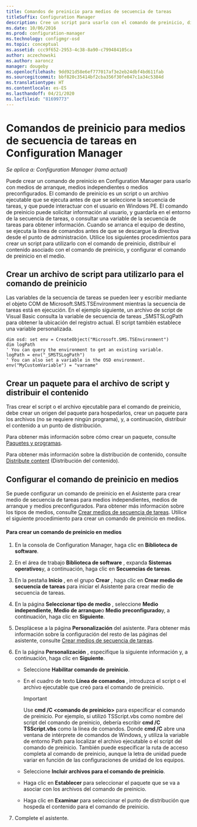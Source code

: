 ```yaml
---
title: Comandos de preinicio para medios de secuencia de tareas
titleSuffix: Configuration Manager
description: Cree un script para usarlo con el comando de preinicio, distribuya el contenido asociado al comando de preinicio y configure el comando de preinicio en los medios.
ms.date: 10/06/2016
ms.prod: configuration-manager
ms.technology: configmgr-osd
ms.topic: conceptual
ms.assetid: ccc9f652-2953-4c38-8a90-c799484105ca
author: aczechowski
ms.author: aaroncz
manager: dougeby
ms.openlocfilehash: 9dd921d58e6ef777017af3e2eb24dbf4bd611fab
ms.sourcegitcommit: bbf820c35414bf2cba356f30fe047c1a34c5384d
ms.translationtype: HT
ms.contentlocale: es-ES
ms.lasthandoff: 04/21/2020
ms.locfileid: "81699773"
---
```

# <a name="prestart-commands-for-task-sequence-media-in-configuration-manager"></a>Comandos de preinicio para medios de secuencia de tareas en Configuration Manager

*Se aplica a: Configuration Manager (rama actual)*

Puede crear un comando de preinicio en Configuration Manager para usarlo con medios de arranque, medios independientes o medios preconfigurados. El comando de preinicio es un script o un archivo ejecutable que se ejecuta antes de que se seleccione la secuencia de tareas, y que puede interactuar con el usuario en Windows PE. El comando de preinicio puede solicitar información al usuario, y guardarla en el entorno de la secuencia de tareas, o consultar una variable de la secuencia de tareas para obtener información. Cuando se arranca el equipo de destino, se ejecuta la línea de comandos antes de que se descargue la directiva desde el punto de administración. Utilice los siguientes procedimientos para crear un script para utilizarlo con el comando de preinicio, distribuir el contenido asociado con el comando de preinicio, y configurar el comando de preinicio en el medio.  

## <a name="create-a-script-file-to-use-for-the-prestart-command"></a>Crear un archivo de script para utilizarlo para el comando de preinicio  
 Las variables de la secuencia de tareas se pueden leer y escribir mediante el objeto COM de Microsoft.SMS.TSEnvironment mientras la secuencia de tareas está en ejecución. En el ejemplo siguiente, un archivo de script de Visual Basic consulta la variable de secuencia de tareas _SMSTSLogPath para obtener la ubicación del registro actual. El script también establece una variable personalizada.  

``` VBScript
dim osd: set env = CreateObject("Microsoft.SMS.TSEnvironment")  
dim logPath  
' You can query the environment to get an existing variable.  
logPath = env("_SMSTSLogPath")  
' You can also set a variable in the OSD environment.  
env("MyCustomVariable") = "varname"  
```  

## <a name="create-a-package-for-the-script-file-and-distribute-the-content"></a>Crear un paquete para el archivo de script y distribuir el contenido  
 Tras crear el script o el archivo ejecutable para el comando de preinicio, debe crear un origen del paquete para hospedarlos, crear un paquete para los archivos (no se requiere ningún programa), y, a continuación, distribuir el contenido a un punto de distribución.  

 Para obtener más información sobre cómo crear un paquete, consulte [Paquetes y programas](../../apps/deploy-use/packages-and-programs.md).  

 Para obtener más información sobre la distribución de contenido, consulte [Distribute content](../../core/servers/deploy/configure/deploy-and-manage-content.md#bkmk_distribute) (Distribución del contenido).  

## <a name="configure-the-prestart-command-in-media"></a>Configurar el comando de preinicio en medios  
 Se puede configurar un comando de preinicio en el Asistente para crear medio de secuencia de tareas para medios independientes, medios de arranque y medios preconfigurados. Para obtener más información sobre los tipos de medios, consulte [Crear medios de secuencia de tareas](../deploy-use/create-task-sequence-media.md). Utilice el siguiente procedimiento para crear un comando de preinicio en medios.  

#### <a name="to-create-a-prestart-command-in-media"></a>Para crear un comando de preinicio en medios  

1.  En la consola de Configuration Manager, haga clic en **Biblioteca de software**.  

2.  En el área de trabajo **Biblioteca de software** , expanda **Sistemas operativos**y, a continuación, haga clic en **Secuencias de tareas**.  

3.  En la pestaña **Inicio** , en el grupo **Crear** , haga clic en **Crear medio de secuencia de tareas** para iniciar el Asistente para crear medio de secuencia de tareas.  

4.  En la página **Seleccionar tipo de medio** , seleccione **Medio independiente**, **Medio de arranque**o **Medio preconfigurado**y, a continuación, haga clic en **Siguiente**.  

5.  Desplácese a la página **Personalización** del asistente. Para obtener más información sobre la configuración del resto de las páginas del asistente, consulte [Crear medios de secuencia de tareas](../deploy-use/create-task-sequence-media.md).  

6.  En la página **Personalización** , especifique la siguiente información y, a continuación, haga clic en **Siguiente**.  

    -   Seleccione **Habilitar comando de preinicio**.  

    -   En el cuadro de texto **Línea de comandos** , introduzca el script o el archivo ejecutable que creó para el comando de preinicio.  

        > [!IMPORTANT]  
        >  Use **cmd /C <comando de preinicio\>** para especificar el comando de preinicio. Por ejemplo, si utilizó TSScript.vbs como nombre del script del comando de preinicio, debería escribir **cmd /C TSScript.vbs** como la línea de comandos. Donde **cmd /C** abre una ventana de intérprete de comandos de Windows, y utiliza la variable de entorno Path para localizar el archivo ejecutable o el script del comando de preinicio. También puede especificar la ruta de acceso completa al comando de preinicio, aunque la letra de unidad puede variar en función de las configuraciones de unidad de los equipos.  

    -   Seleccione **Incluir archivos para el comando de preinicio**.  

    -   Haga clic en **Establecer** para seleccionar el paquete que se va a asociar con los archivos del comando de preinicio.  

    -   Haga clic en **Examinar** para seleccionar el punto de distribución que hospeda el contenido para el comando de preinicio.  

7.  Complete el asistente.  
